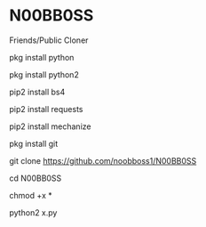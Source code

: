 # N00BB0SS
Friends/Public Cloner


pkg install python

pkg install python2

pip2 install bs4

pip2 install requests

pip2 install mechanize

pkg install git

git clone https://github.com/noobboss1/N00BB0SS

cd N00BB0SS

chmod +x *

python2 x.py




